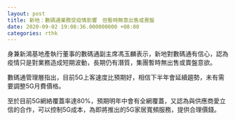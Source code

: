 ```yaml
---
layout: post
title: 新地：數碼通業務受疫情影響　但暫時無意出售或賣盤
date: 2020-09-02 19:08:36.000000000 +08:00
categories: rthk
---
```


身兼新鴻基地產執行董事的數碼通副主席馮玉麟表示，新地對數碼通有信心，認為疫情只是對業務造成短期波動，長期仍有潛質，集團暫時無出售或賣盤意欲。

數碼通管理層指出，目前5G上客速度比預期好，相信下半年會延續趨勢，未有需要調整5G月費價格。

至於目前5G網絡覆蓋率達80%，預期明年中會有全網覆蓋，又認為與供應商愛立信的合作，可以控制5G成本，為即將推出的5G家居寬頻服務，提供合理價錢。
